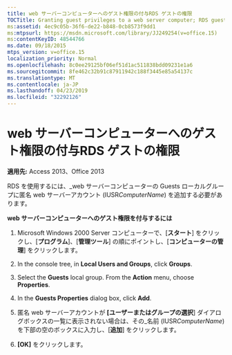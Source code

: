 ```yaml
---
title: web サーバーコンピューターへのゲスト権限の付与RDS ゲストの権限
TOCTitle: Granting guest privileges to a web server computer; RDS guest privileges
ms:assetid: 4ec9c05b-36f6-de22-b848-0cb8573f9dd1
ms:mtpsurl: https://msdn.microsoft.com/library/JJ249254(v=office.15)
ms:contentKeyID: 48544766
ms.date: 09/18/2015
mtps_version: v=office.15
localization_priority: Normal
ms.openlocfilehash: 8c0ee29125bf06ef51d1ac511838bdd09231e1a6
ms.sourcegitcommit: 8fe462c32b91c87911942c188f3445e85a54137c
ms.translationtype: MT
ms.contentlocale: ja-JP
ms.lasthandoff: 04/23/2019
ms.locfileid: "32292126"
---
```

# <a name="granting-guest-privileges-to-a-web-server-computer-rds-guest-privileges"></a>web サーバーコンピューターへのゲスト権限の付与RDS ゲストの権限

**適用先:** Access 2013、Office 2013

RDS を使用するには、\_web サーバーコンピューターの Guests ローカルグループに匿名 web サーバーアカウント (IUSR*ComputerName*) を追加する必要があります。

**web サーバーコンピューターへのゲスト権限を付与するには**

1.  Microsoft Windows 2000 Server コンピューターで、[**スタート**] をクリックし、[**プログラム**]、[**管理ツール**] の順にポイントし、[**コンピューターの管理**] をクリックします。

2.  In the console tree, in **Local Users and Groups**, click **Groups**.

3.  Select the **Guests** local group. From the **Action** menu, choose **Properties**.

4.  In the **Guests Properties** dialog box, click **Add**.

5.  匿名 web サーバーアカウントが **[ユーザーまたはグループの選択**] ダイアログボックスの一覧に表示されない場合は、その\_名前 (IUSR*ComputerName*) を下部の空のボックスに入力し、[**追加**] をクリックします。

6.  **[OK]** をクリックします。

